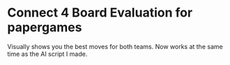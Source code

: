 # Connect 4 Board Evaluation for papergames
 Visually shows you the best moves for both teams. Now works at the same time as the AI script I made.
